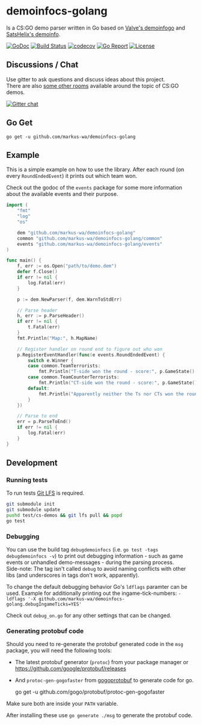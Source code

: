 # demoinfocs-golang

Is a CS:GO demo parser written in Go based on [Valve's demoinfogo](https://github.com/ValveSoftware/csgo-demoinfo) and [SatsHelix's demoinfo](https://github.com/StatsHelix/demoinfo).

[![GoDoc](https://godoc.org/github.com/markus-wa/demoinfocs-golang?status.svg)](https://godoc.org/github.com/markus-wa/demoinfocs-golang)
[![Build Status](https://travis-ci.org/markus-wa/demoinfocs-golang.svg?branch=master)](https://travis-ci.org/markus-wa/demoinfocs-golang)
[![codecov](https://codecov.io/gh/markus-wa/demoinfocs-golang/branch/master/graph/badge.svg)](https://codecov.io/gh/markus-wa/demoinfocs-golang)
[![Go Report](https://goreportcard.com/badge/github.com/markus-wa/demoinfocs-golang)](https://goreportcard.com/report/github.com/markus-wa/demoinfocs-golang)
[![License](https://img.shields.io/badge/license-MIT-blue.svg?style=flat)](LICENSE.md)

## Discussions / Chat

Use gitter to ask questions and discuss ideas about this project.<br>
There are also [some other rooms](https://gitter.im/csgodemos) available around the topic of CS:GO demos.

[![Gitter chat](https://badges.gitter.im/csgodemos/demoinfo-lib.png)](https://gitter.im/csgodemos/demoinfo-lib)

## Go Get

	go get -u github.com/markus-wa/demoinfocs-golang

## Example

This is a simple example on how to use the library. After each round (on every `RoundEndedEvent`) it prints out which team won.

Check out the godoc of the `events` package for some more information about the available events and their purpose.

```go
import (
	"fmt"
	"log"
	"os"

	dem "github.com/markus-wa/demoinfocs-golang"
	common "github.com/markus-wa/demoinfocs-golang/common"
	events "github.com/markus-wa/demoinfocs-golang/events"
)

func main() {
	f, err := os.Open("path/to/demo.dem")
	defer f.Close()
	if err != nil {
		log.Fatal(err)
	}

	p := dem.NewParser(f, dem.WarnToStdErr)

	// Parse header
	h, err := p.ParseHeader()
	if err != nil {
		t.Fatal(err)
	}
	fmt.Println("Map:", h.MapName)

	// Register handler on round end to figure out who won
	p.RegisterEventHandler(func(e events.RoundEndedEvent) {
		switch e.Winner {
		case common.TeamTerrorists:
			fmt.Println("T-side won the round - score:", p.GameState().TState().Score()+1) // Score + 1 because it hasn't actually been updated yet
		case common.TeamCounterTerrorists:
			fmt.Println("CT-side won the round - score:", p.GameState().CTState().Score()+1)
		default:
			fmt.Println("Apparently neither the Ts nor CTs won the round, interesting")
		}
	})

	// Parse to end
	err = p.ParseToEnd()
	if err != nil {
		log.Fatal(err)
	}
}
```

## Development

### Running tests

To run tests [Git LFS](https://git-lfs.github.com) is required.

```sh
git submodule init
git submodule update
pushd test/cs-demos && git lfs pull && popd
go test
```

### Debugging

You can use the build tag `debugdemoinfocs` (i.e. `go test -tags debugdemoinfocs -v`) to print out debugging information - such as game events or unhandled demo-messages - during the parsing process.<br>
Side-note: The tag isn't called `debug` to avoid naming conflicts with other libs (and underscores in tags don't work, apparently).

To change the default debugging behavior Go's `ldflags` paramter can be used. Example for additionally printing out the ingame-tick-numbers: `-ldflags '-X github.com/markus-wa/demoinfocs-golang.debugIngameTicks=YES'`

Check out `debug_on.go` for any other settings that can be changed.

### Generating protobuf code

Should you need to re-generate the protobuf generated code in the `msg` package, you will need the following tools:

- The latest protobuf generator (`protoc`) from your package manager or https://github.com/google/protobuf/releases

- And `protoc-gen-gogofaster` from [gogoprotobuf](https://github.com/gogo/protobuf) to generate code for go.

	go get -u github.com/gogo/protobuf/protoc-gen-gogofaster

Make sure both are inside your `PATH` variable.

After installing these use `go generate ./msg` to generate the protobuf code.
